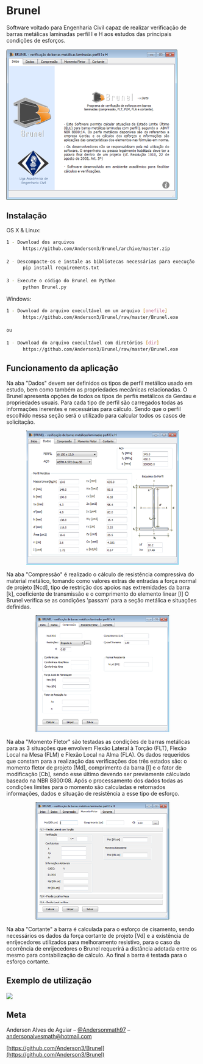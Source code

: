 # Brunel
Software voltado para Engenharia Civil capaz de realizar verificação de barras metálicas laminadas perfil I e H aos estudos das principais condições de esforços.



<img align="center" src="exemplos/brunel_inicio.png" width="450">

## Instalação

OS X & Linux:

```sh
1 - Download dos arquivos
      https://github.com/Anderson3/Brunel/archive/master.zip
    
2 - Descompacte-os e instale as bibliotecas necessárias para execução
      pip install requirements.txt  
      
3 - Execute o código do Brunel em Python
      python Brunel.py
```

Windows:

```sh
1 - Download do arquivo execultável em um arquivo [onefile]
      https://github.com/Anderson3/Brunel/raw/master/Brunel.exe

ou

1 - Download do arquivo execultável com diretórios [dir]
      https://github.com/Anderson3/Brunel/raw/master/Brunel.exe

```

## Funcionamento da aplicação

Na aba "Dados" devem ser definidos os tipos de perfil metálico usado em estudo, bem como também as propriedades mecânicas relacionadas. O Brunel apresenta opções de todos os tipos de perfis metálicos da Gerdau e propriedades usuais. Para cada tipo de perfil são carregados todas as informações inerentes e necessárias para cálculo. Sendo que o perfil escolhido nessa seção será o utilizado para calcular todos os casos de solicitação.
<p align="center">
<img src="exemplos/brunel_perfil.png" width="400">
</p>

Na aba "Compressão" é realizado o cálculo de resistência compressiva do material metálico, tomando como valores extras de entradas a força normal de projeto [Ncd], tipo de restrição dos apoios nas extremidades da barra [k], coeficiente de transmissão e o comprimento do elemento linear [l] O Brunel verifica se as condições 'passam' para a seção metálica e situações definidas.
<p align="center">
<img src="exemplos/brunel_compressao.png" width="350"> 
</p>

Na aba "Momento Fletor" são testadas as condições de barras metálicas para as 3 situações que envolvem Flexão Lateral à Torção (FLT), Flexão Local na Mesa (FLM) e Flexão Local na Alma (FLA). Os dados requeridos que constam para a realização das verificações dos três estados são: o momento fletor de projeto [Md], comprimento da barra [l] e o fator de modificação [Cb], sendo esse último devendo ser previamente cálculado baseado na NBR 8800:08. Após o processamento dos dados todas as condições limites para o momento são calculadas e retornados informações, dados e situação de resistência a esse tipo de esforço.
<p align="center">
<img src="exemplos/brunel_momentos.png" width="350">
</p>

Na aba "Cortante" a barra é calculada para o esforço de cisamento, sendo necessários os dados da força cortante de projeto [Vd] e a existência de enrijecedores utilizados para melhoramento resistivo, para o caso da ocorrência de enrijecedores o Brunel requerirá a distância adotada entre os mesmo para contabilização de cálculo. Ao final a barra é testada para o esforço cortante.
<p align="center">

</p>
 

## Exemplo de utilização

<img align="center" src="exemplos/brunel_demonstracao_n.gif">

## Meta

Anderson Alves de Aguiar – [@Andersonmath97](https://twitter.com/@Andersonmath97) – andersonalvesmath@hotmail.com

[https://github.com/Anderson3/Brunel](https://github.com/Anderson3/Brunel)
